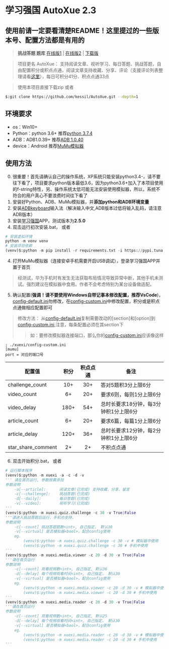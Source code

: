 # 学习强国 AutoXue 2.3

## 使用前请一定要看清楚README！这里提过的一些版本号、配置方法都是有用的

> **挑战答题 题库** [在线版1](./xuexi/src/md/data-doc.md) | [在线版2](./xuexi/src/md/data-grid.md) | [下载版](./xuexi/src/xls/data-dev.xlsx)

> 项目更名 AutoXue： 支持阅读文章、视听学习、每日答题、挑战答题，自由配置积分或积点点通，阅读文章支持收藏、分享、评论（支援评论列表整理请看[这里](./xuexi/src/json/comments.json)），每日可积分41分、积点点通33点



> 使用本项目直接下载zip 或者
```bash
$:git clone https://github.com/kessil/AutoXue.git --depth=1
```
## 环境要求
* os：Win10+
* Python：python 3.6+ 推荐[python 3.7.4](http://www.python.org/)
* ADB：ADB1.0.39+ 推荐[ADB 1.0.40](./xuexi/src/assets/ADB_1_0_40.7z)
* device：Android 推荐[MuMu模拟器](http://mumu.163.com/)

## 使用方法
0. 很重要！首先请确认自己的操作系统，XP系统只能安装python3.4-，请不要往下看了，项目要求python版本最低3.6，因为python3.6+加入了本项目使用的f-string特性，另、操作系统太低可能无法安装使用模拟器，所以，系统不符合的用户真心不要浪费时间往下看了
1. 安装好Python、ADB、MuMu模拟器，并**添加python和ADB环境变量**
2. 安装[ADBkeyboard](./xuexi/src/assets/ADBKeyboard.apk)输入法（解决输入中文,ADB版本过低将输入乱码，请注意ADB版本）
3. 安装[学习强国](https://www.xuexi.cn/)APP，测试版本为**2.5.0**
4. 双击运行初次安装.bat， 或者
```python
# 安装虚拟环境
python -m venv venv
# 安装项目依赖
(venv)$:python -m pip install -r requirements.txt -i https://pypi.tuna.tsinghua.edu.cn/simple
```
4. 打开MuMu模拟器（连接安卓手机需要开启USB调试），登录学习强国APP并置于首页
> 经测试，华为手机时有发生无法获取布局情况导致异常中断，其他手机未测试。强烈建议在模拟器中食用。作者不会考虑特别为某台设备做适配。

5. 确认配置(**强调！请不要使用Windows自带记事本修改配置，推荐VsCode**)，[config-default.ini](./xuexi/config-default.ini)勿修改，在[config-custom.ini](./xuexi/config-custom.ini)中修改配置，积分或是积点点通做相应配置即可
> 修改方法： 从[config-default.ini](./xuexi/config-default.ini)复制需要改动的[section]和[option]到[config-custom.ini](./xuexi/config-custom.ini),注意，每条配置必须在其section下
>> 如：要修改模拟器连接端口，那么你的[config-custom.ini](./xuexi/config-custom.ini)应该像这样
```
; ./xuexi/config-custom.ini
[mumu]
port = 对应的端口号
```


| 配置值          | 积分 | 积点点通 | 备注           |
| ------------------ | :----: | :--------: | ---------------- |
| challenge_count    | 10+  | 30+      | 答对5题积3分上限6分 |
| video_count        | 6+   | 20+      | 要求6则，每则1分上限6分      |
| video_delay        | 180+ | 54+      | 总时长要求18分钟，每3分钟积1分上限6分 |
| article_count      | 6+   | 20+      | 要求6篇，每篇1分上限6分      |
| article_delay      | 120+ | 36+      | 总时长要求12分钟，每2分钟积1分上限6分 |
| star_share_comment | 2+   | 2+       | 不积点点通  |
6. 双击开始积分.bat， 或者
```python
# 运行脚本程序
(venv)$:python -m xuexi -a -c -d -v
''' 请在首页运行, 参数按需添加
参数说明
    -a[--article]:      阅读文章(已完成) 支持收藏、分享、留言
    -c[--challenge]:    挑战答题(已完成)
    -d[--daily]:        每日答题(已完成)
    -v[--video]:        视听学习(已完成)
'''
(venv)$:python -m xuexi.quiz.challenge -c 30 -v True|False
'''请进入挑战答题后运行，手机也支持，
参数说明
    -c[--count] 挑战答题题数<int>, 自己指定， 默认10
    -v[--virtual] 是否模拟器<bool>，配合config使用
    eg.
        (venv)$:python -m xuexi.quiz.challenge -c 30 -v # 模拟器中使用
        (venv)$:python -m xuexi.quiz.challenge -c 30 # 手机中使用
'''
(venv)$:python -m xuexi.media.viewer -c 20 -d 30 -v True|False
'''请在首页运行
参数说明
    -c[--count] 观看视频数<int>, 自己指定, 默认36
    -d[--delay] 每个视频观看时间<int>, 自己指定， 默认30
    -v[--virtual] 是否模拟器<bool>，配合config使用
    eg.
        (venv)$:python -m xuexi.media.viewer -c 20 -d 30 -v # 模拟器中使用
        (venv)$:python -m xuexi.media.viewer -c 20 -d 30 # 手机中使用 
'''
(venv)$:python -m xuexi.media.reader -c 20 -d 30 -v True|False
'''请在首页运行
参数说明
    -c[--count] 观看视频数<int>, 自己指定, 默认25
    -d[--delay] 每个视频观看时间<int>, 自己指定， 默认30
    -v[--virtual] 是否模拟器<bool>，配合config使用
    eg.
        (venv)$:python -m xuexi.media.reader -c 20 -d 30 -v # 模拟器中使用
        (venv)$:python -m xuexi.media.reader -c 20 -d 30 # 手机中使用 
'''
```
